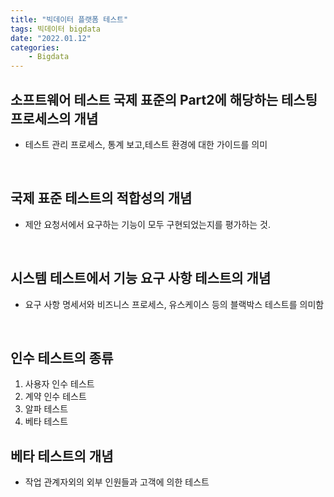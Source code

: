 ```yaml
---
title: "빅데이터 플랫폼 테스트"
tags: 빅데이터 bigdata 
date: "2022.01.12"
categories: 
    - Bigdata
---
```


## 소프트웨어 테스트 국제 표준의 Part2에 해당하는 테스팅 프로세스의 개념
- 테스트 관리 프로세스, 통계 보고,테스트 환경에 대한 가이드를 의미

<br>

## 국제 표준 테스트의 적합성의 개념
- 제안 요청서에서 요구하는 기능이 모두 구현되었는지를 평가하는 것.

<br>

## 시스템 테스트에서 기능 요구 사항 테스트의 개념
- 요구 사항 명세서와 비즈니스 프로세스, 유스케이스 등의 블랙박스 테스트를 의미함

<br>

## 인수 테스트의 종류
1. 사용자 인수 테스트
1. 계약 인수 테스트
1. 알파 테스트
1. 베타 테스트

## 베타 테스트의 개념
- 작업 관계자외의 외부 인원들과 고객에 의한 테스트